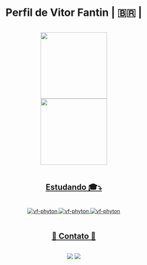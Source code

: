  <center>

 <h1>Perfil de Vitor Fantin | 🇧🇷 |</h1>

<br>

<div align="center">
  <a href="https://github.com/vitorfantin">
  <img height="180em" src="https://github-readme-stats.vercel.app/api?username=vitorfantin&show_icons=true&theme=github_dark&include_all_commits=true&count_private=true"/>

  <br>

  <img height="180em" src="https://github-readme-stats.vercel.app/api/top-langs/?username=vitorfantin&layout=compact&langs_count=7&theme=github_dark"/>
</div>

<br>

  ##
  ## Estudando 🎓⤵️
  <div style="display: inline_block"><br>
    <img align="center" alt="vf-phyton" src="https://img.shields.io/badge/Python-3776AB?style=for-the-badge&logo=python&logoColor=white"/>
    <img align="center" alt="vf-phyton" src="https://img.shields.io/badge/Kotlin-0095D5?&style=for-the-badge&logo=kotlin&logoColor=white"/>
    <img align="center" alt="vf-phyton" src="https://img.shields.io/badge/Flutter-02569B?style=for-the-badge&logo=flutter&logoColor=white"/>
  
</div>
  
  <br>

  ##

  ## 🔷 Contato 🔷 
  
  <br>
  
  <div> 
  <a href = "mailto:fantinfx@gmail.com"><img src="https://img.shields.io/badge/Gmail-D14836?style=for-the-badge&logo=gmail&logoColor=white" target="_blank"></a>
  <a href="https://www.linkedin.com/in/vitorfantin/" target="_blank"><img src="https://img.shields.io/badge/LinkedIn-0077B5?style=for-the-badge&logo=linkedin&logoColor=white" target="_blank"></a>

 </center>